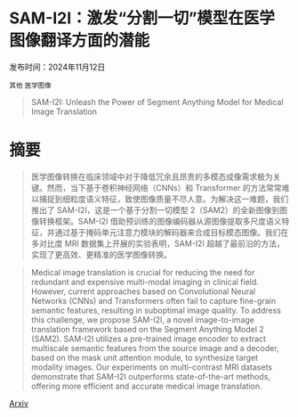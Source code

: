 # SAM-I2I：激发“分割一切”模型在医学图像翻译方面的潜能

发布时间：2024年11月12日

`其他` `医学图像`

> SAM-I2I: Unleash the Power of Segment Anything Model for Medical Image Translation

# 摘要

> 医学图像转换在临床领域中对于降低冗余且昂贵的多模态成像需求极为关键。然而，当下基于卷积神经网络（CNNs）和 Transformer 的方法常常难以捕捉到细粒度语义特征，致使图像质量不尽人意。为解决这一难题，我们推出了 SAM-I2I，这是一个基于分割一切模型 2（SAM2）的全新图像到图像转换框架。SAM-I2I 借助预训练的图像编码器从源图像提取多尺度语义特征，并通过基于掩码单元注意力模块的解码器来合成目标模态图像。我们在多对比度 MRI 数据集上开展的实验表明，SAM-I2I 超越了最前沿的方法，实现了更高效、更精准的医学图像转换。

> Medical image translation is crucial for reducing the need for redundant and expensive multi-modal imaging in clinical field. However, current approaches based on Convolutional Neural Networks (CNNs) and Transformers often fail to capture fine-grain semantic features, resulting in suboptimal image quality. To address this challenge, we propose SAM-I2I, a novel image-to-image translation framework based on the Segment Anything Model 2 (SAM2). SAM-I2I utilizes a pre-trained image encoder to extract multiscale semantic features from the source image and a decoder, based on the mask unit attention module, to synthesize target modality images. Our experiments on multi-contrast MRI datasets demonstrate that SAM-I2I outperforms state-of-the-art methods, offering more efficient and accurate medical image translation.

[Arxiv](https://arxiv.org/abs/2411.12755)